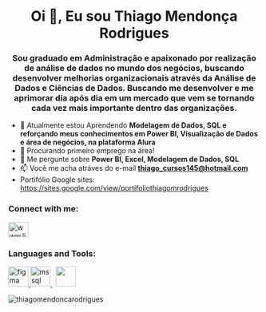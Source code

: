 <h1 align="center">Oi 👋, Eu sou Thiago Mendonça Rodrigues</h1>
<h3 align="center">Sou graduado em Administração e apaixonado por realização de análise de dados no mundo dos negócios, buscando desenvolver melhorias organizacionais através da Análise de Dados e Ciências de Dados. Buscando me desenvolver e me aprimorar dia após dia em um mercado que vem se tornando cada vez mais importante dentro das organizações.</h3>

- 🌱 Atualmente estou Aprendendo **Modelagem de Dados, SQL e reforçando meus conhecimentos em Power BI, Visualização de Dados e área de negócios, na plataforma Alura**
- 🔎 Procurando primeiro emprego na área!
- 💬 Me pergunte sobre **Power BI, Excel, Modelagem de Dados, SQL**
- 📫 Você me acha atráves do e-mail **thiago_cursos145@hotmail.com**
- Portifólio Google sites: https://sites.google.com/view/portifoliothiagomrodrigues

<h3 align="left">Connect with me:</h3>
<p align="left">
<a href="https://www.linkedin.com/in/thiago-mendonça-rodrigues-507494235" target="blank"><img align="center" src="https://raw.githubusercontent.com/rahuldkjain/github-profile-readme-generator/master/src/images/icons/Social/linked-in-alt.svg" alt="www.linkedin.com/in/thiago-mendonça-rodrigues-507494235" height="30" width="40" /></a>
</p>

<h3 align="left">Languages and Tools:</h3>
<p align="left"> <a href="https://www.figma.com/" target="_blank" rel="noreferrer"> <img src="https://www.vectorlogo.zone/logos/figma/figma-icon.svg" alt="figma" width="40" height="40"/> </a> <a href="https://www.microsoft.com/en-us/sql-server" target="_blank" rel="noreferrer"> <img src="https://www.svgrepo.com/show/303229/microsoft-sql-server-logo.svg" alt="mssql" width="40" height="40"/> </a><code> <img src="https://upload.wikimedia.org/wikipedia/commons/thumb/c/cf/New_Power_BI_Logo.svg/2048px-New_Power_BI_Logo.svg.png" width="40" height="40"></code> </p>


<p><img align="center" src="https://github-readme-stats.vercel.app/api/top-langs?username=thiagomendoncarodrigues&show_icons=true&locale=en&layout=compact" alt="thiagomendoncarodrigues" /></p>




<!--
### Olá, eu sou Thiago Mendonça Rodrigues

- 🔭 Trabalhando em desenvolver projetos pessoais para divulgação no meu portifolio.
- 🌱 Procurando desenvolver habilidade analiticas em analise de dados. SQL/ Management Studio
- 🤔 Procurando ajuda em desenvolvimento de projetos
- 😄 Pronouns: ele/dele
 
<div> 
  <a href="https://www.linkedin.com/in/thiago-mendonça-rodrigues-507494235" target="_blank"><img src="https://img.shields.io/badge/-LinkedIn-%230077B5?style=for-the-badge&logo=linkedin&logoColor=white" target="_blank"></a> 
  
</div>
--!>
